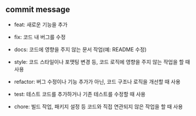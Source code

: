 ## commit message
- feat: 새로운 기능을 추가

- fix: 코드 내 버그를 수정

- docs: 코드에 영향을 주지 않는 문서 작업(예: README 수정)

- style: 코드 스타일이나 포맷팅 변경 등, 코드 로직에 영향을 주지 않는 작업을 할 때 사용

- refactor: 버그 수정이나 기능 추가가 아닌, 코드 구조나 로직을 개선할 때 사용

- test: 테스트 코드를 추가하거나 기존 테스트를 수정할 때 사용

- chore: 빌드 작업, 패키지 설정 등 코드와 직접 연관되지 않은 작업을 할 때 사용